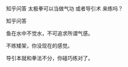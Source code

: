  
 知乎问答 太极拳可以当做气功 或者导引术 来练吗？ 
 
 
 
 
 
 知乎问答 
 
 

 

 鱼在水中不觉水，不可追求所谓气感。

 不练矮架，你没现在的感觉。

 导引本就和拳法不分，你碰巧练对了。 